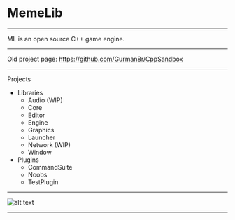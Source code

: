 # MemeLib

__________

ML is an open source C++ game engine.

__________

Old project page: 
https://github.com/Gurman8r/CppSandbox

__________

Projects
- Libraries
  - Audio (WIP)
  - Core
  - Editor
  - Engine
  - Graphics
  - Launcher
  - Network (WIP)
  - Window
- Plugins
  - CommandSuite
  - Noobs
  - TestPlugin

__________

![alt text](https://i.imgur.com/8U92mR2.png)

__________

